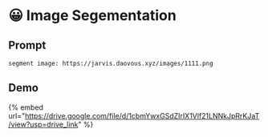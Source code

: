 # 😀 Image Segementation

## Prompt

```
segment image: https://jarvis.daovous.xyz/images/1111.png
```

## Demo

{% embed url="https://drive.google.com/file/d/1cbmYwxGSdZIrIX1Vlf21LNNkJpRrKJaT/view?usp=drive_link" %}
